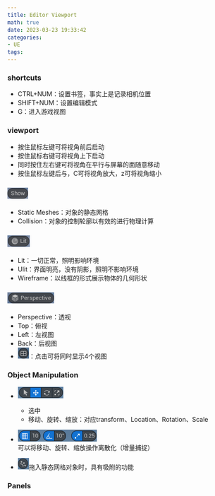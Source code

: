 ```yaml
---
title: Editor Viewport
math: true
date: 2023-03-23 19:33:42
categories:
- UE
tags:
---
```

### shortcuts
- CTRL+NUM：设置书签，事实上是记录相机位置
- SHIFT+NUM：设置编辑模式
- G：进入游戏视图

### viewport
- 按住鼠标左键可将视角前后启动
- 按住鼠标右键可将视角上下启动
- 同时按住左右键可将视角在平行与屏幕的面随意移动
- 按住鼠标左键后与，C可将视角放大，z可将视角缩小

### ![Show](Editor%20Viewport/Show.png)
- Static Meshes：对象的静态网格
- Collision：对象的控制轮廓以有效的进行物理计算

### ![View Modes](Editor%20Viewport/View%20Modes.png)
- Lit：一切正常，照明影响环境
- Ulit：界面明亮，没有阴影，照明不影响环境
- Wireframe：以线框的形式展示物体的几何形状

### ![perspective](Editor%20Viewport/perspective.png)
- Perspective：透视
- Top：俯视
- Left：左视图
- Back：后视图
- ![View](Editor%20Viewport/View.png)：点击可将同时显示4个视图

### Object Manipulation
- ![Opitions](Editor%20Viewport/Opitions.png)
  - 选中
  - 移动、旋转、缩放：对应transform、Location、Rotation、Scale

- ![Snapping](Editor%20Viewport/Snapping.png)可以将移动、旋转、缩放操作离散化（增量捕捉）
- ![Surfaces](Editor%20Viewport/Surfaces.png)拖入静态网格对象时，具有吸附的功能

### Panels
